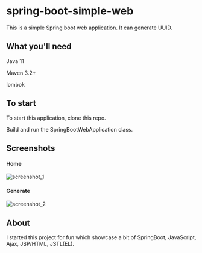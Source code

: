 # spring-boot-simple-web
This is a simple Spring boot web application. It can generate UUID.

## What you'll need
Java 11

Maven 3.2+

lombok

## To start
To start this application, clone this repo.

Build and run the SpringBootWebApplication class.

## Screenshots

#### Home
![screenshot_1](https://user-images.githubusercontent.com/26686429/50365018-848cc100-056a-11e9-9d9a-931b9dc8eb72.png)


#### Generate
![screenshot_2](https://user-images.githubusercontent.com/26686429/50365021-85bdee00-056a-11e9-9c1c-f3cbdb44f393.png)


## About
I started this project for fun which showcase a bit of SpringBoot, JavaScript, Ajax, JSP/HTML, JSTL(EL).
